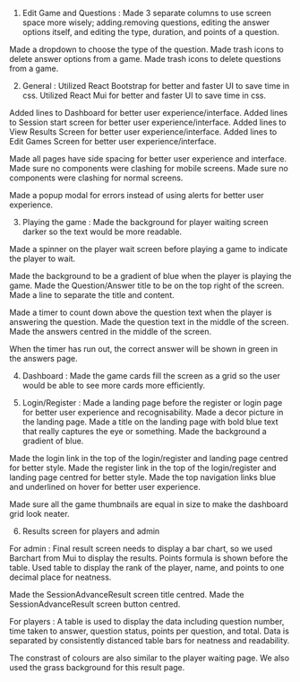 1. Edit Game and Questions :
Made 3 separate columns to use screen space more wisely; adding.removing questions, editing the answer options itself, and editing the type, duration, and points of a question.

Made a dropdown to choose the type of the question.
Made trash icons to delete answer options from a game.
Made trash icons to delete questions from a game.

2. General :
Utilized React Bootstrap for better and faster UI to save time in css.
Utilized React Mui for better and faster UI to save time in css.

Added lines to Dashboard for better user experience/interface.
Added lines to Session start screen for better user experience/interface.
Added lines to View Results Screen for better user experience/interface.
Added lines to Edit Games Screen for better user experience/interface.

Made all pages have side spacing for better user experience and interface.
Made sure no components were clashing for mobile screens.
Made sure no components were clashing for normal screens.

Made a popup modal for errors instead of using alerts for better user experience.

3. Playing the game :
Made the background for player waiting screen darker so the text would be more readable.

Made a spinner on the player wait screen before playing a game to indicate the player to wait.

Made the background to be a gradient of blue when the player is playing the game.
Made the Question/Answer title to be on the top right of the screen.
Made a line to separate the title and content.

Made a timer to count down above the question text when the player is answering the question.
Made the question text in the middle of the screen.
Made the answers centred in the middle of the screen.

When the timer has run out, the correct answer will be shown in green in the answers page.

4. Dashboard :
Made the game cards fill the screen as a grid so the user would be able to see more cards more efficiently.

5. Login/Register :
Made a landing page before the register or login page for better user experience and recognisability.
Made a decor picture in the landing page.
Made a title on the landing page with bold blue text that really captures the eye or something.
Made the background a gradient of blue.

Made the login link in the top of the login/register and landing page centred for better style.
Made the register link in the top of the login/register and landing page centred for better style.
Made the top navigation links blue and underlined on hover for better user experience.

Made sure all the game thumbnails are equal in size to make the dashboard grid look neater.

6. Results screen for players and admin

For admin :
Final result screen needs to display a bar chart, so we used Barchart from Mui to display the results.
Points formula is shown before the table.
Used table to display the rank of the player, name, and points to one decimal place for neatness.

Made the SessionAdvanceResult screen title centred.
Made the SessionAdvanceResult screen button centred.

For players :
A table is used to display the data including question number, time taken to answer, question status, points per question, and total.
Data is separated by consistently distanced table bars for neatness and readability.

The constrast of colours are also similar to the player waiting page.
We also used the grass background for this result page.